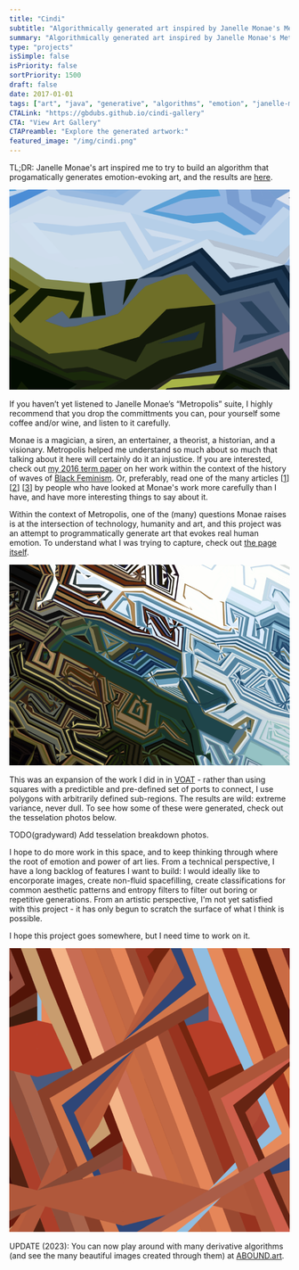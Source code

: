 ```yaml
---
title: "Cindi"
subtitle: "Algorithmically generated art inspired by Janelle Monae's Metropolis Suite"
summary: "Algorithmically generated art inspired by Janelle Monae's Metropolis Suite"
type: "projects"
isSimple: false
isPriority: false
sortPriority: 1500
draft: false
date: 2017-01-01
tags: ["art", "java", "generative", "algorithms", "emotion", "janelle-monae", "visual"]
CTALink: "https://gbdubs.github.io/cindi-gallery"
CTA: "View Art Gallery"
CTAPreamble: "Explore the generated artwork:"
featured_image: "/img/cindi.png"
---
```


TL;DR: Janelle Monae's art inspired me to try to build an algorithm that progamatically generates emotion-evoking art, and the results are [here](https://gbdubs.github.io/cindi-gallery/). 

![A rendering of the CINDI program](/img/CINDI1.png)

If you haven’t yet listened to Janelle Monae’s “Metropolis” suite, I highly recommend that you drop  the committments you can, pour yourself some coffee and/or wine, and listen to it carefully. 

Monae is a magician, a siren, an entertainer, a theorist, a historian, and a visionary. Metropolis helped me understand so much about so much that talking about it here will certainly do it an injustice. If you are interested, check out [my 2016 term paper](https://github.com/gbdubs/monae) on her work within the context of the history of waves of [Black Feminism](https://en.wikipedia.org/wiki/Black_feminism). Or, preferably, read one of the many articles [[1](https://medium.com/black-feminism/black-feminism-through-the-lens-of-janelle-monae-the-electric-lady-a0f917c547e7)] [[2](https://pqdtopen.proquest.com/doc/1545710995.html?FMT=AI)] [[3](https://repository.library.georgetown.edu/bitstream/handle/10822/760841/ZaGara_georgetown_0076M_12968.pdf?sequence=1&isAllowed=y)] by people who have looked at Monae's work more carefully than I have, and have more interesting things to say about it.

Within the context of Metropolis, one of the (many) questions Monae raises is at the intersection of technology, humanity and art, and this project was an attempt to programmatically generate art that evokes real human emotion. To understand what I was trying to capture, check out [the page itself](http://cindi.in).

![A rendering of the CINDI program](/img/CINDI2.png)

This was an expansion of the work I did in in [VOAT](../voat) - rather than using squares with a predictible and pre-defined set of ports to connect, I use polygons with arbitrarily defined sub-regions. The results are wild: extreme variance, never dull.  To see how some of these were generated, check out the tesselation photos below.

TODO(gradyward) Add tesselation breakdown photos.

I hope to do more work in this space, and to keep thinking through where the root of emotion and power of art lies. From a technical perspective, I have a long backlog of features I want to build: I would ideally like to encorporate images, create non-fluid spacefilling, create classifications for common aesthetic patterns and entropy filters to filter out boring or repetitive generations. From an artistic perspective, I'm not yet satisfied with this project - it has only begun to scratch the surface of what I think is possible. 

I hope this project goes somewhere, but I need time to work on it.

![A rendering of the CINDI program](/img/cindi.png)

UPDATE (2023): You can now play around with many derivative algorithms (and see the many beautiful images created through them) at [ABOUND.art](https://abound.art).
